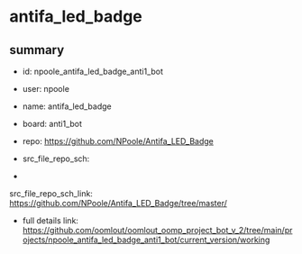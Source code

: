 # antifa_led_badge
 
## summary 
* id: npoole_antifa_led_badge_anti1_bot
* user: npoole
* name: antifa_led_badge
* board: anti1_bot
* repo: https://github.com/NPoole/Antifa_LED_Badge



* src_file_repo_sch: 
*
 src_file_repo_sch_link: https://github.com/NPoole/Antifa_LED_Badge/tree/master/
* full details link: https://github.com/oomlout/oomlout_oomp_project_bot_v_2/tree/main/projects/npoole_antifa_led_badge_anti1_bot/current_version/working  






